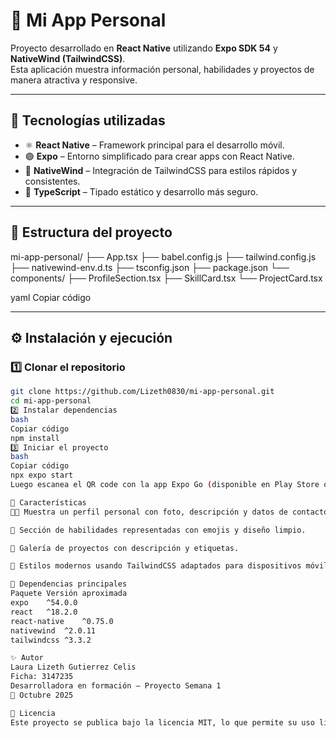 # 📱 Mi App Personal

Proyecto desarrollado en **React Native** utilizando **Expo SDK 54** y **NativeWind (TailwindCSS)**.  
Esta aplicación muestra información personal, habilidades y proyectos de manera atractiva y responsive.

---

## 🚀 Tecnologías utilizadas

- ⚛️ **React Native** – Framework principal para el desarrollo móvil.  
- 🟣 **Expo** – Entorno simplificado para crear apps con React Native.  
- 💅 **NativeWind** – Integración de TailwindCSS para estilos rápidos y consistentes.  
- 📘 **TypeScript** – Tipado estático y desarrollo más seguro.  

---

## 🧩 Estructura del proyecto

mi-app-personal/
├── App.tsx
├── babel.config.js
├── tailwind.config.js
├── nativewind-env.d.ts
├── tsconfig.json
├── package.json
└── components/
├── ProfileSection.tsx
├── SkillCard.tsx
└── ProjectCard.tsx

yaml
Copiar código

---

## ⚙️ Instalación y ejecución

### 1️⃣ Clonar el repositorio
```bash
git clone https://github.com/Lizeth0830/mi-app-personal.git
cd mi-app-personal
2️⃣ Instalar dependencias
bash
Copiar código
npm install
3️⃣ Iniciar el proyecto
bash
Copiar código
npx expo start
Luego escanea el QR code con la app Expo Go (disponible en Play Store o App Store) para ver la app en tu dispositivo 📱

🎨 Características
🧑‍💻 Muestra un perfil personal con foto, descripción y datos de contacto.

💪 Sección de habilidades representadas con emojis y diseño limpio.

🚀 Galería de proyectos con descripción y etiquetas.

🎨 Estilos modernos usando TailwindCSS adaptados para dispositivos móviles.

🧠 Dependencias principales
Paquete	Versión aproximada
expo	^54.0.0
react	^18.2.0
react-native	^0.75.0
nativewind	^2.0.11
tailwindcss	^3.3.2

✨ Autor
Laura Lizeth Gutierrez Celis
Ficha: 3147235
Desarrolladora en formación – Proyecto Semana 1
📅 Octubre 2025

📄 Licencia
Este proyecto se publica bajo la licencia MIT, lo que permite su uso libre con fines educativos o personales.